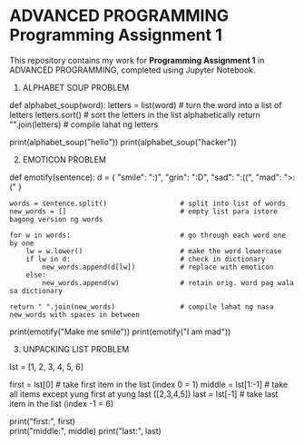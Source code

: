 # ADVANCED PROGRAMMING Programming Assignment 1
This repository contains my work for **Programming Assignment 1** in ADVANCED PROGRAMMING, completed using Jupyter Notebook. 




1. ALPHABET SOUP PROBLEM

def alphabet_soup(word):
    letters = list(word)                      # turn the word into a list of letters
    letters.sort()                            # sort the letters in the list alphabetically
    return "".join(letters)                   # compile lahat ng letters

print(alphabet_soup("hello"))
print(alphabet_soup("hacker"))



2. EMOTICON PROBLEM

def emotify(sentence):
    d = {
        "smile": ":)", 
        "grin": ":D",
        "sad": ":((",
        "mad": ">:("
    }

    words = sentence.split()                  # split into list of words
    new_words = []                            # empty list para istore bagong version ng words

    for w in words:                           # go through each word one by one
        lw = w.lower()                        # make the word lowercase
        if lw in d:                           # check in dictionary
            new_words.append(d[lw])           # replace with emoticon
        else:
            new_words.append(w)               # retain orig. word pag wala sa dictionary

    return " ".join(new_words)                # compile lahat ng nasa new_words with spaces in between

print(emotify("Make me smile"))
print(emotify("I am mad"))



3. UNPACKING LIST PROBLEM


lst = [1, 2, 3, 4, 5, 6]

first = lst[0]                                # take first item in the list (index 0 = 1)
middle = lst[1:-1]                            # take all items except yung first at yung last ([2,3,4,5])
last = lst[-1]                                # take last item in the list (index -1 = 6)

print("first:", first)                       
print("middle:", middle)
print("last:", last)
